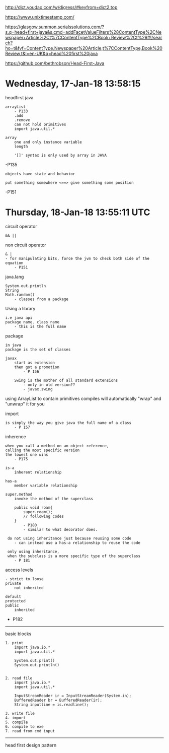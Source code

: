 http://dict.youdao.com/w/digress/#keyfrom=dict2.top  

https://www.unixtimestamp.com/  

https://glasgow.summon.serialssolutions.com/?s.q=head+first+java&s.cmd=addFacetValueFilters%28ContentType%2CNewspaper+Article%2Ct%7CContentType%2CBook+Review%2Ct%29#!/search?ho=t&fvf=ContentType,Newspaper%20Article,t%7CContentType,Book%20Review,t&l=en-UK&q=head%20first%20java  

https://github.com/bethrobson/Head-First-Java

# Wednesday, 17-Jan-18 13:58:15  
headfirst java

    arrayList
        - P133
        .add
        .remove
        can not hold primitives
        import java.util.*

    array
        one and only instance variable
        length
        
        '[]' syntax is only used by array in JAVA

-P135
    
    objects have state and behavior
    
    put something somewhere <==> give something some position

-P151


# Thursday, 18-Jan-18 13:55:11 UTC  
circuit operator

    && ||
    
non circuit operator

    & |
    - for manipulating bits, force the jvm to check both side of the equation
        - P151
        
java.lang

    System.out.println  
    String  
    Math.random()
        - classes from a package
        
Using a library

    i.e java api  
    package name. class name
        - this is the full name
        
package

    in java 
    package is the set of classes
        
    javax
        start as extension
        then got a promotion
            - P 156
            
        Swing is the mother of all standard extensions
            - only in old version??
            - javax.swing
        
        
using ArrayList to contain primitives 
compiles will automatically "wrap" and "unwrap" it for you

import 

    is simply the way you give java the full name of a class
        - P 157
        
        
inherence

    when you call a method on an object reference,
    calling the most specific version
    the lowest one wins
        - P175
        
    is-a
        inherent relationship
        
    has-a
        member variable relationship
        
    super.method
        invoke the method of the superclass
        
        public void roam{
            super.roam();
            // following codes
        }
            - P180
            - similar to what decorator does.
        
     do not using inheritance just because reusing some code
        - can instead use a has-a relationship to reuse the code
        
     only using inheritance,
     when the subclass is a more specific type of the superclass
        - P 181
     
     
access levels
    
    - strict to loose
    private
        not inherited
        
    default
    protected
    public
        inherited
    
    
- P182
    
        
        
        
        
        
        
        
        
        
        
        
------
basic blocks  

    1. print
        import java.io.*
        import java.util.*
        
        System.out.print()
        System.out.println()
        
        
    2. read file
        import java.io.*
        import java.util.*
        
        InputStreamReader ir = InputStreamReader(System.in);
        BufferedReader br = BufferedReader(ir);
        String inputline = is.readline();
        
    3. write file
    4. import 
    5. compile
    6. compile to exe
    7. read from cmd input
    
    
------  
head first design pattern









    
